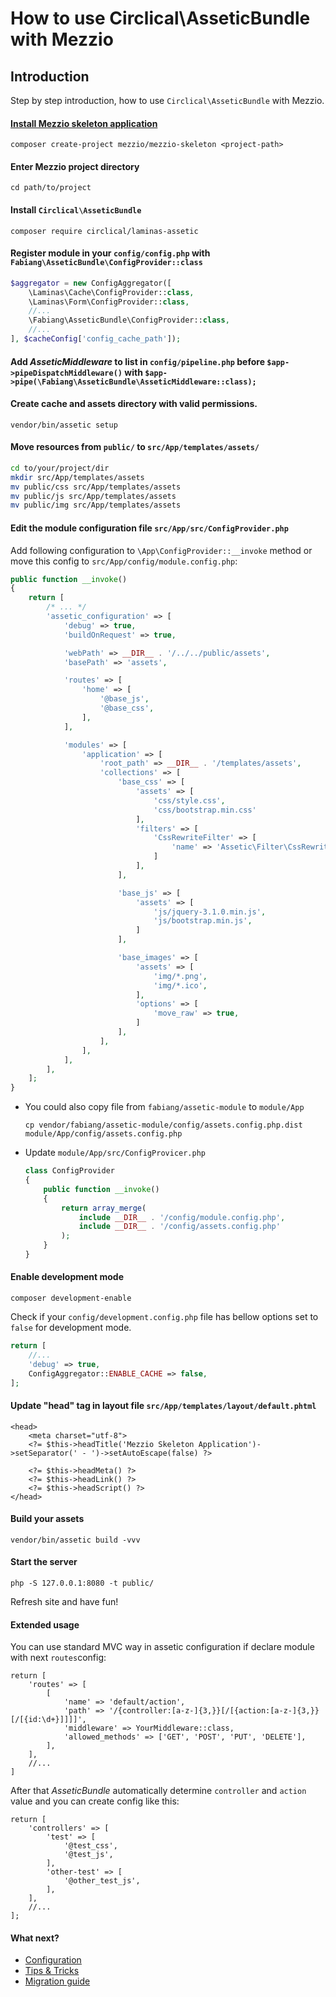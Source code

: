 # How to use Circlical\AsseticBundle with Mezzio

## Introduction

Step by step introduction, how to use `Circlical\AsseticBundle` with Mezzio.


#### [Install Mezzio skeleton application](https://github.com/mezzio/mezzio-skeleton)

```
composer create-project mezzio/mezzio-skeleton <project-path>
```

#### Enter Mezzio project directory

```
cd path/to/project
```

#### Install `Circlical\AsseticBundle`

```
composer require circlical/laminas-assetic
```

#### Register module in your `config/config.php` with `Fabiang\AsseticBundle\ConfigProvider::class`

```php
$aggregator = new ConfigAggregator([
    \Laminas\Cache\ConfigProvider::class,
    \Laminas\Form\ConfigProvider::class,
    //...
    \Fabiang\AsseticBundle\ConfigProvider::class,
    //...
], $cacheConfig['config_cache_path']);
```

#### Add *AsseticMiddleware* to list in `config/pipeline.php` before `$app->pipeDispatchMiddleware()` with `$app->pipe(\Fabiang\AsseticBundle\AsseticMiddleware::class);`

#### Create cache and assets directory with valid permissions.

```
vendor/bin/assetic setup
```

#### Move resources from `public/` to `src/App/templates/assets/`

```bash
cd to/your/project/dir
mkdir src/App/templates/assets
mv public/css src/App/templates/assets
mv public/js src/App/templates/assets
mv public/img src/App/templates/assets
```

#### Edit the module configuration file `src/App/src/ConfigProvider.php`

Add following configuration to `\App\ConfigProvider::__invoke` method or move this config to `src/App/config/module.config.php`:

``` php
public function __invoke()
{
    return [
        /* ... */
        'assetic_configuration' => [
            'debug' => true,
            'buildOnRequest' => true,

            'webPath' => __DIR__ . '/../../public/assets',
            'basePath' => 'assets',

            'routes' => [
                'home' => [
                    '@base_js',
                    '@base_css',
                ],
            ],

            'modules' => [
                'application' => [
                    'root_path' => __DIR__ . '/templates/assets',
                    'collections' => [
                        'base_css' => [
                            'assets' => [
                                'css/style.css',
                                'css/bootstrap.min.css'
                            ],
                            'filters' => [
                                'CssRewriteFilter' => [
                                    'name' => 'Assetic\Filter\CssRewriteFilter'
                                ]
                            ],
                        ],

                        'base_js' => [
                            'assets' => [
                                'js/jquery-3.1.0.min.js',
                                'js/bootstrap.min.js',
                            ]
                        ],

                        'base_images' => [
                            'assets' => [
                                'img/*.png',
                                'img/*.ico',
                            ],
                            'options' => [
                                'move_raw' => true,
                            ]
                        ],
                    ],
                ],
            ],
        ],
    ];
}
```

- You could also copy file from `fabiang/assetic-module` to `module/App`
  ```
  cp vendor/fabiang/assetic-module/config/assets.config.php.dist module/App/config/assets.config.php
  ```
- Update `module/App/src/ConfigProvicer.php`
  ```php
  class ConfigProvider
  {
      public function __invoke()
      {
          return array_merge(
              include __DIR__ . '/config/module.config.php',
              include __DIR__ . '/config/assets.config.php'
          );
      }
  }
  ```

#### Enable development mode
```composer development-enable```

Check if your `config/development.config.php` file has bellow options set to `false` for development mode.
```php
return [
    //...
    'debug' => true,
    ConfigAggregator::ENABLE_CACHE => false,
];

```

#### Update "head" tag in layout file `src/App/templates/layout/default.phtml`
```
<head>
    <meta charset="utf-8">
    <?= $this->headTitle('Mezzio Skeleton Application')->setSeparator(' - ')->setAutoEscape(false) ?>

    <?= $this->headMeta() ?>
    <?= $this->headLink() ?>
    <?= $this->headScript() ?>
</head>
```

#### Build your assets

```
vendor/bin/assetic build -vvv
```

#### Start the server

```
php -S 127.0.0.1:8080 -t public/
```

Refresh site and have fun!

#### Extended usage

You can use standard MVC way in assetic configuration if declare module with next `routes`config:
```
return [
    'routes' => [
        [
            'name' => 'default/action',
            'path' => '/{controller:[a-z-]{3,}}[/[{action:[a-z-]{3,}}[/[{id:\d+}]]]]',
            'middleware' => YourMiddleware::class,
            'allowed_methods' => ['GET', 'POST', 'PUT', 'DELETE'],
        ],
    ],
    //...
]
```

After that *AsseticBundle* automatically determine `controller` and `action` value and you can create config like this:

```
return [
    'controllers' => [
        'test' => [
            '@test_css',
            '@test_js',
        ],
        'other-test' => [
            '@other_test_js',
        ],
    ],
	//...
];
```

#### What next?
- [Configuration](https://github.com/fabiang/assetic-module/blob/master/docs/config.md)
- [Tips & Tricks](https://github.com/fabiang/assetic-module/blob/master/docs/tips.md)
- [Migration guide](https://github.com/fabiang/assetic-module/blob/master/docs/migration.md)
